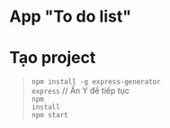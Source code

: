 # App "To do list"
# Tạo project
><code>npm install -g express-generator</code><br>
><code>express</code> // Ấn Y để tiếp tục <br>
><code>npm install</code><br>
><code>npm start</code><br>
